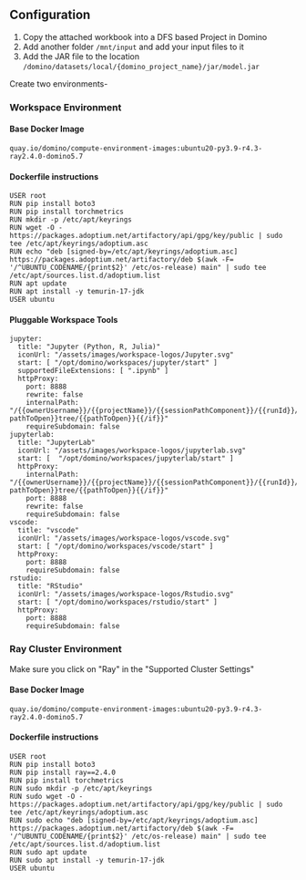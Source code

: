 ## Configuration

1. Copy the attached workbook into a DFS based Project in Domino
2. Add another folder `/mnt/input` and add your input files to it
3. Add the JAR file to the location `/domino/datasets/local/{domino_project_name}/jar/model.jar`

Create two environments-

### Workspace Environment

#### Base Docker Image

```
quay.io/domino/compute-environment-images:ubuntu20-py3.9-r4.3-ray2.4.0-domino5.7
```

#### Dockerfile instructions

```
USER root
RUN pip install boto3
RUN pip install torchmetrics
RUN mkdir -p /etc/apt/keyrings
RUN wget -O - https://packages.adoptium.net/artifactory/api/gpg/key/public | sudo tee /etc/apt/keyrings/adoptium.asc
RUN echo "deb [signed-by=/etc/apt/keyrings/adoptium.asc] https://packages.adoptium.net/artifactory/deb $(awk -F= '/^UBUNTU_CODENAME/{print$2}' /etc/os-release) main" | sudo tee /etc/apt/sources.list.d/adoptium.list
RUN apt update
RUN apt install -y temurin-17-jdk
USER ubuntu
```

#### **Pluggable Workspace Tools**
```
jupyter:
  title: "Jupyter (Python, R, Julia)"
  iconUrl: "/assets/images/workspace-logos/Jupyter.svg"
  start: [ "/opt/domino/workspaces/jupyter/start" ]
  supportedFileExtensions: [ ".ipynb" ]
  httpProxy:
    port: 8888
    rewrite: false
    internalPath: "/{{ownerUsername}}/{{projectName}}/{{sessionPathComponent}}/{{runId}}/{{#if pathToOpen}}tree/{{pathToOpen}}{{/if}}"
    requireSubdomain: false
jupyterlab:
  title: "JupyterLab"
  iconUrl: "/assets/images/workspace-logos/jupyterlab.svg"
  start: [  "/opt/domino/workspaces/jupyterlab/start" ]
  httpProxy:
    internalPath: "/{{ownerUsername}}/{{projectName}}/{{sessionPathComponent}}/{{runId}}/{{#if pathToOpen}}tree/{{pathToOpen}}{{/if}}"
    port: 8888
    rewrite: false
    requireSubdomain: false
vscode:
  title: "vscode"
  iconUrl: "/assets/images/workspace-logos/vscode.svg"
  start: [ "/opt/domino/workspaces/vscode/start" ]
  httpProxy:
    port: 8888
    requireSubdomain: false
rstudio:
  title: "RStudio"
  iconUrl: "/assets/images/workspace-logos/Rstudio.svg"
  start: [ "/opt/domino/workspaces/rstudio/start" ]
  httpProxy:
    port: 8888
    requireSubdomain: false
```
### Ray Cluster Environment

Make sure you click on "Ray" in the "Supported Cluster Settings" 

#### Base Docker Image
```
quay.io/domino/compute-environment-images:ubuntu20-py3.9-r4.3-ray2.4.0-domino5.7
```
#### Dockerfile instructions
```
USER root
RUN pip install boto3
RUN pip install ray==2.4.0
RUN pip install torchmetrics
RUN sudo mkdir -p /etc/apt/keyrings
RUN sudo wget -O - https://packages.adoptium.net/artifactory/api/gpg/key/public | sudo tee /etc/apt/keyrings/adoptium.asc
RUN sudo echo "deb [signed-by=/etc/apt/keyrings/adoptium.asc] https://packages.adoptium.net/artifactory/deb $(awk -F= '/^UBUNTU_CODENAME/{print$2}' /etc/os-release) main" | sudo tee /etc/apt/sources.list.d/adoptium.list
RUN sudo apt update
RUN sudo apt install -y temurin-17-jdk
USER ubuntu
```
